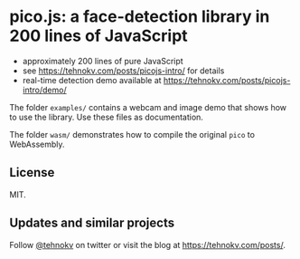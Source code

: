 # pico.js: a face-detection library in 200 lines of JavaScript

* approximately 200 lines of pure JavaScript
* see <https://tehnokv.com/posts/picojs-intro/> for details
* real-time detection demo available at <https://tehnokv.com/posts/picojs-intro/demo/>

The folder `examples/` contains a webcam and image demo that shows how to use the library.
Use these files as documentation.

The folder `wasm/` demonstrates how to compile the original `pico` to WebAssembly.

## License

MIT.

## Updates and similar projects

Follow <a href="https://twitter.com/tehnokv">@tehnokv</a> on twitter or visit the blog at <https://tehnokv.com/posts/>.
